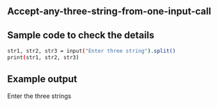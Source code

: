 ## Accept-any-three-string-from-one-input-call
## Sample code to check the details 
```sh
str1, str2, str3 = input("Enter three string").split()
print(str1, str2, str3)
```
## Example output
Enter the three strings 
